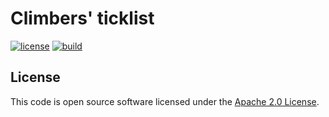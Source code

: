# Climbers' ticklist

[![license][license-badge]][license-url]
[![build][build-badge]][build-url]

[license-badge]: https://img.shields.io/github/license/hseeberger/powercard-api
[license-url]: https://github.com/hseeberger/powercard-api/blob/main/LICENSE
[build-badge]: https://img.shields.io/github/actions/workflow/status/hseeberger/powercard-api/ci.yaml
[build-url]: https://github.com/hseeberger/powercard-api/actions/workflows/ci.yaml

## License ##

This code is open source software licensed under the [Apache 2.0 License](http://www.apache.org/licenses/LICENSE-2.0.html).
